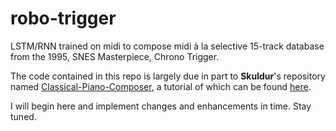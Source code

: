 # robo-trigger
LSTM/RNN trained on midi to compose midi à la selective 15-track database from the 1995, SNES Masterpiece, Chrono Trigger. 

The code contained in this repo is largely due in part to **Skuldur**'s repository named [Classical-Piano-Composer](https://github.com/Skuldur/Classical-Piano-Composer), a tutorial of which can be found [here](https://colab.research.google.com/drive/19TQqekOlnOSW36VCL8CPVEQKBBukmaEQ#scrollTo=AC2RDfrvmq6b). 

I will begin here and implement changes and enhancements in time. Stay tuned.
